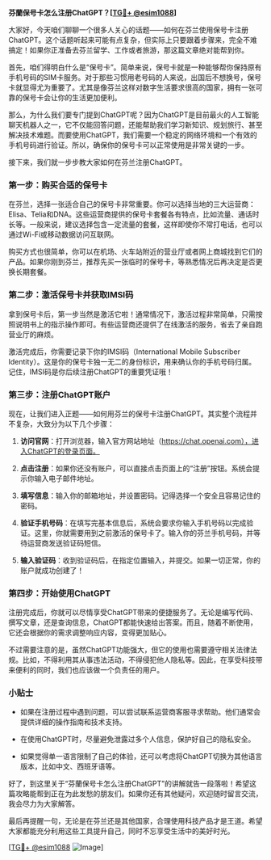 **芬蘭保号卡怎么注册ChatGPT？[[TG💪+ @esim1088](https://t.me/s/esim1088)]**

大家好，今天咱们聊聊一个很多人关心的话题——如何在芬兰使用保号卡注册ChatGPT。这个话题听起来可能有点复杂，但实际上只要跟着步骤来，完全不难搞定！如果你正准备去芬兰留学、工作或者旅游，那这篇文章绝对能帮到你。

首先，咱们得明白什么是“保号卡”。简单来说，保号卡就是一种能够帮你保持原有手机号码的SIM卡服务。对于那些习惯用老号码的人来说，出国后不想换号，保号卡就显得尤为重要了。尤其是像芬兰这样对数字生活要求很高的国家，拥有一张可靠的保号卡会让你的生活更加便利。

那么，为什么我们要专门提到ChatGPT呢？因为ChatGPT是目前最火的人工智能聊天机器人之一，它不仅能回答问题，还能帮助我们学习新知识、规划旅行、甚至解决技术难题。而要使用ChatGPT，我们需要一个稳定的网络环境和一个有效的手机号码进行验证。所以，确保你的保号卡可以正常使用是非常关键的一步。

接下来，我们就一步步教大家如何在芬兰注册ChatGPT。

### 第一步：购买合适的保号卡

在芬兰，选择一张适合自己的保号卡非常重要。你可以选择当地的三大运营商：Elisa、Telia和DNA。这些运营商提供的保号卡套餐各有特点，比如流量、通话时长等。一般来说，建议选择包含一定流量的套餐，这样即使你不常打电话，也可以通过Wi-Fi或移动数据访问互联网。

购买方式也很简单，你可以在机场、火车站附近的营业厅或者网上商城找到它们的产品。如果你刚到芬兰，推荐先买一张临时的保号卡，等熟悉情况后再决定是否更换长期套餐。

### 第二步：激活保号卡并获取IMSI码

拿到保号卡后，第一步当然是激活它啦！通常情况下，激活过程非常简单，只需按照说明书上的指示操作即可。有些运营商还提供了在线激活的服务，省去了亲自跑营业厅的麻烦。

激活完成后，你需要记录下你的IMSI码（International Mobile Subscriber Identity）。这是你的保号卡独一无二的身份标识，用来确认你的手机号码归属。记住，IMSI码是你后续注册ChatGPT的重要凭证哦！

### 第三步：注册ChatGPT账户

现在，让我们进入正题——如何用芬兰的保号卡注册ChatGPT。其实整个流程并不复杂，大致分为以下几个步骤：

1. **访问官网**：打开浏览器，输入官方网站地址（https://chat.openai.com），进入ChatGPT的登录页面。
   
2. **点击注册**：如果你还没有账户，可以直接点击页面上的“注册”按钮。系统会提示你输入电子邮件地址。

3. **填写信息**：输入你的邮箱地址，并设置密码。记得选择一个安全且容易记住的密码。

4. **验证手机号码**：在填写完基本信息后，系统会要求你输入手机号码以完成验证。这里，你就需要用到之前激活的保号卡了。输入你的芬兰手机号码，并等待运营商发送验证码短信。

5. **输入验证码**：收到验证码后，在指定位置输入，并提交。如果一切正常，你的账户就成功创建了！

### 第四步：开始使用ChatGPT

注册完成后，你就可以尽情享受ChatGPT带来的便捷服务了。无论是编写代码、撰写文章，还是查询信息，ChatGPT都能快速给出答案。而且，随着不断使用，它还会根据你的需求调整响应内容，变得更加贴心。

不过需要注意的是，虽然ChatGPT功能强大，但它的使用也需要遵守相关法律法规。比如，不得利用其从事违法活动，不得侵犯他人隐私等。因此，在享受科技带来便利的同时，我们也应该做一个负责任的用户。

### 小贴士

- 如果在注册过程中遇到问题，可以尝试联系运营商客服寻求帮助。他们通常会提供详细的操作指南和技术支持。
  
- 在使用ChatGPT时，尽量避免泄露过多个人信息，保护好自己的隐私安全。

- 如果觉得单一语言限制了自己的体验，还可以考虑将ChatGPT切换为其他语言版本，比如中文、西班牙语等。

好了，到这里关于“芬蘭保号卡怎么注册ChatGPT”的讲解就告一段落啦！希望这篇攻略能帮到正在为此发愁的朋友们。如果你还有其他疑问，欢迎随时留言交流，我会尽力为大家解答。

最后再提醒一句，无论是在芬兰还是其他国家，合理使用科技产品才是王道。希望大家都能充分利用这些工具提升自己，同时不忘享受生活中的美好时光。

[[TG💪+ @esim1088](https://t.me/s/esim1088) ![Image](https://i.postimg.cc/4NQfJmqS/Snipaste-2025-05-13-00-14-12.png)]